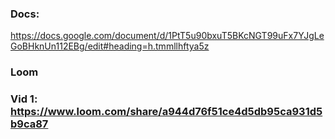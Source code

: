 ### Docs:
https://docs.google.com/document/d/1PtT5u90bxuT5BKcNGT99uFx7YJgLeGoBHknUn112EBg/edit#heading=h.tmmllhftya5z

### Loom
### Vid 1: https://www.loom.com/share/a944d76f51ce4d5db95ca931d5b9ca87

